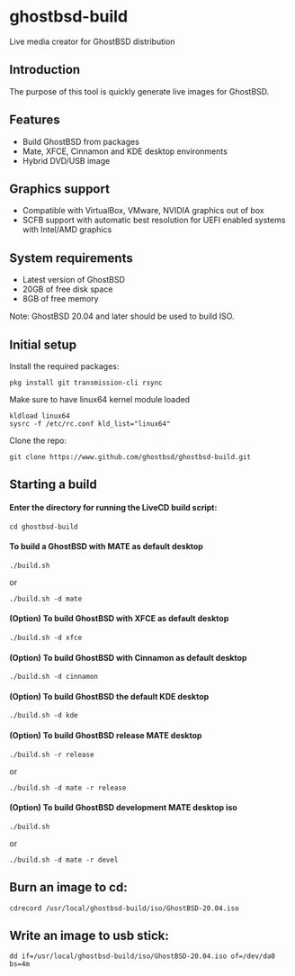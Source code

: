 ghostbsd-build
==============
Live media creator for GhostBSD distribution

## Introduction
The purpose of this tool is quickly generate live images for GhostBSD.

## Features
* Build GhostBSD from packages
* Mate, XFCE, Cinnamon and KDE desktop environments
* Hybrid DVD/USB image

## Graphics support
* Compatible with VirtualBox, VMware, NVIDIA graphics out of box
* SCFB support with automatic best resolution for UEFI enabled systems with Intel/AMD graphics

## System requirements
* Latest version of GhostBSD 
* 20GB of free disk space
* 8GB of free memory

Note: GhostBSD 20.04 and later should be used to build ISO.

## Initial setup
Install the required packages:
```
pkg install git transmission-cli rsync
```
Make sure to have linux64 kernel module loaded
```
kldload linux64
sysrc -f /etc/rc.conf kld_list="linux64"
```
Clone the repo:
```
git clone https://www.github.com/ghostbsd/ghostbsd-build.git
```
## Starting a build
#### Enter the directory for running the LiveCD build script:
```
cd ghostbsd-build
```

#### To build a GhostBSD with __MATE__ as default desktop
```
./build.sh
```
or
```
./build.sh -d mate
```

#### (Option) To build GhostBSD with __XFCE__ as default desktop
```
./build.sh -d xfce
```   

#### (Option) To build GhostBSD with __Cinnamon__ as default desktop
```
./build.sh -d cinnamon
```   

#### (Option) To build GhostBSD the default __KDE__ desktop
```
./build.sh -d kde
```    

#### (Option) To build GhostBSD release __MATE__ desktop
```
./build.sh -r release
```
or
```
./build.sh -d mate -r release
```

#### (Option) To build GhostBSD development __MATE__ desktop iso
```
./build.sh
```
or 
```
./build.sh -d mate -r devel
```

## Burn an image to cd:
```
cdrecord /usr/local/ghostbsd-build/iso/GhostBSD-20.04.iso
```

## Write an image to usb stick:
```
dd if=/usr/local/ghostbsd-build/iso/GhostBSD-20.04.iso of=/dev/da0 bs=4m
```
